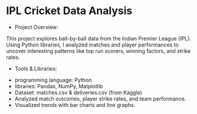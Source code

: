 # IPL Cricket Data Analysis

* Project Overview:

This project explores ball-by-ball data from the Indian Premier League (IPL). Using Python libraries, I analyzed matches and player performances to uncover interesting patterns like top run scorers, winning factors, and strike rates.
 
* Tools & Libraries:

- programming language: Python 
- libraries: Pandas, NumPy, Matplotlib
- Dataset: matches.csv & deliveries.csv (from Kaggle)
- Analyzed match outcomes, player strike rates, and team performance.
- Visualized trends with bar charts and line graphs.
